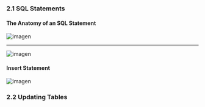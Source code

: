 ### 2.1 SQL Statements

#### The Anatomy of an SQL Statement 


![imagen](https://user-images.githubusercontent.com/63612112/206746120-4acfb98b-b500-4c23-9cf1-13e68aa6ae4d.png)

***

![imagen](https://user-images.githubusercontent.com/63612112/206747120-128af749-8b99-465e-bc4f-5984f0b3d5f6.png)

#### Insert Statement

![imagen](https://user-images.githubusercontent.com/63612112/206747734-7b194055-27af-4ca6-81e8-359294a3dab9.png)






### 2.2 Updating Tables

